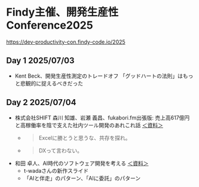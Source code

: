 # Findy主催、開発生産性Conference2025
https://dev-productivity-con.findy-code.io/2025

## Day 1 2025/07/03
- Kent Beck、開発生産性測定のトレードオフ 「グッドハートの法則」はもっと悲観的に捉えるべきだった


## Day 2 2025/07/04
- 株式会社SHIFT 森川 知雄、岩瀬 義昌、fukabori.fm出張版: 売上高617億円と高稼働率を陰で支えた社内ツール開発のあれこれ話 [＜資料＞](https://speakerdeck.com/shift_evolve/20250704-iwase-and-morikawa)
    - > Excelに勝とうと思うな、共存を探れ。
    - > DXって言わない。
- 和田 卓人、AI時代のソフトウェア開発を考える [＜資料＞](https://speakerdeck.com/twada/agentic-software-engineering-findy-2025-07-edition)
    - t-wadaさんの新作スライド
    - 「AIと伴走」のパターン、「AIに委託」のパターン
